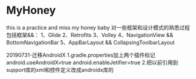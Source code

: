 # MyHoney
this is a practice and miss my honey baby
对一些框架和设计模式的熟悉过程
包括框架&&：
1、Glide
2、Retrofits
3、Volley
4、NavigationView && BottomNavigationBar
5、AppBarLayout && CollapsingToolbarLayout

20190731-迁移AndroidX
1.gradle.properties加上两个插件标记
android.useAndroidX=true
android.enableJetifier=true
2.把以前引用到support库的xml和控件定义改成androidx库的
